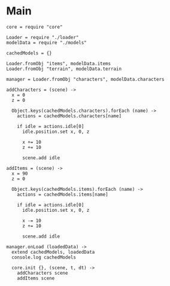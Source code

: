 Main
====

    core = require "core"

    Loader = require "./loader"
    modelData = require "./models"

    cachedModels = {}

    Loader.fromObj "items", modelData.items
    Loader.fromObj "terrain", modelData.terrain
    
    manager = Loader.fromObj "characters", modelData.characters

    addCharacters = (scene) ->
      x = 0
      z = 0

      Object.keys(cachedModels.characters).forEach (name) -> 
        actions = cachedModels.characters[name]
        
        if idle = actions.idle[0]
          idle.position.set x, 0, z
  
          x += 10
          z += 10
  
          scene.add idle

    addItems = (scene) ->
      x = 90
      z = 0

      Object.keys(cachedModels.items).forEach (name) ->
        actions = cachedModels.items[name]
        
        if idle = actions.idle[0]
          idle.position.set x, 0, z
  
          x -= 10
          z += 10
  
          scene.add idle

    manager.onLoad (loadedData) ->
      extend cachedModels, loadedData
      console.log cachedModels

      core.init {}, (scene, t, dt) ->
        addCharacters scene
        addItems scene
